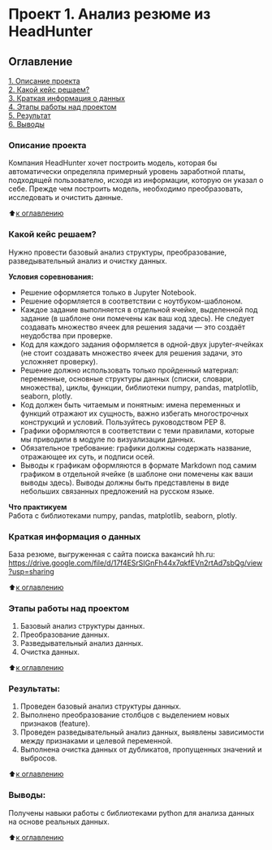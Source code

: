 # Проект 1. Анализ резюме из HeadHunter

## Оглавление  
[1. Описание проекта](.README.md#Описание-проекта)  
[2. Какой кейс решаем?](.README.md#Какой-кейс-решаем)  
[3. Краткая информация о данных](.README.md#Краткая-информация-о-данных)  
[4. Этапы работы над проектом](.README.md#Этапы-работы-над-проектом)  
[5. Результат](.README.md#Результат)    
[6. Выводы](.README.md#Выводы) 

### Описание проекта    
Компания HeadHunter хочет построить модель, которая бы автоматически определяла примерный уровень заработной платы, подходящей пользователю, исходя из информации, которую он указал о себе. Прежде чем построить модель, необходимо преобразовать, исследовать и очистить данные.

:arrow_up:[к оглавлению](_)


### Какой кейс решаем?    
Нужно провести базовый анализ структуры, преобразование, разведывательный анализ и очистку данных.

**Условия соревнования:**
- Решение оформляется только в Jupyter Notebook.
- Решение оформляется в соответствии с ноутбуком-шаблоном.
- Каждое задание выполняется в отдельной ячейке, выделенной под задание (в шаблоне они помечены как ваш код здесь). Не следует создавать множество ячеек для решения задачи — это создаёт неудобства при проверке.
- Код для каждого задания оформляется в одной-двух jupyter-ячейках (не стоит создавать множество ячеек для решения задачи, это усложняет проверку).
- Решение должно использовать только пройденный материал: переменные, основные структуры данных (списки, словари, множества), циклы, функции, библиотеки numpy, pandas, matplotlib, seaborn, plotly.
- Код должен быть читаемым и понятным: имена переменных и функций отражают их сущность, важно избегать многострочных конструкций и условий.
Пользуйтесь руководством PEP 8.
- Графики оформляются в соответствии с теми правилами, которые мы приводили в модуле по визуализации данных.
- Обязательное требование: графики должны содержать название, отражающее их суть, и подписи осей.
- Выводы к графикам оформляются в формате Markdown под самим графиком в отдельной ячейке (в шаблоне они помечены как ваши выводы здесь). Выводы должны быть представлены в виде небольших связанных предложений на русском языке.

**Что практикуем**     
Работа с библиотеками numpy, pandas, matplotlib, seaborn, plotly.


### Краткая информация о данных
База резюме, выгруженная с сайта поиска вакансий hh.ru:
https://drive.google.com/file/d/17f4ESrSIGnFh44x7qkfEVn2rtAd7sbQg/view?usp=sharing
  
:arrow_up:[к оглавлению](.README.md#Оглавление)


### Этапы работы над проектом  
1. Базовый анализ структуры данных.
2. Преобразование данных.
3. Разведывательный анализ данных.
4. Очистка данных.

:arrow_up:[к оглавлению](.README.md#Оглавление)


### Результаты:  
1. Проведен базовый анализ структуры данных.
2. Выполнено преобразование столбцов с выделением новых признаков (feature).
3. Проведен разведывательный анализ данных, выявлены зависимости между признаками и целевой переменной.
4. Выполнена очистка данных от дубликатов, пропущенных значений и выбросов.

:arrow_up:[к оглавлению](.README.md#Оглавление)


### Выводы:  
Получены навыки работы с библиотеками python для анализа данных на основе реальных данных.

:arrow_up:[к оглавлению](.README.md#Оглавление)

